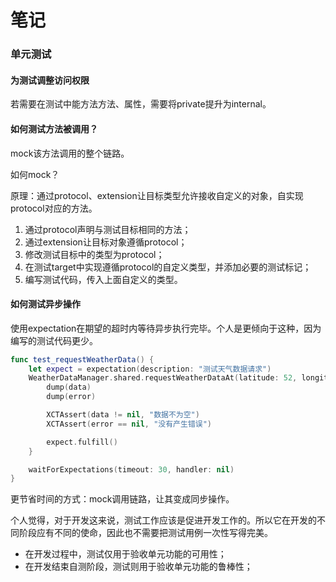 # 笔记

### 单元测试

#### 为测试调整访问权限

若需要在测试中能方法方法、属性，需要将private提升为internal。

#### 如何测试方法被调用？

mock该方法调用的整个链路。

如何mock？

原理：通过protocol、extension让目标类型允许接收自定义的对象，自实现protocol对应的方法。

1. 通过protocol声明与测试目标相同的方法；
2. 通过extension让目标对象遵循protocol；
3. 修改测试目标中的类型为protocol；
4. 在测试target中实现遵循protocol的自定义类型，并添加必要的测试标记；
5. 编写测试代码，传入上面自定义的类型。

#### 如何测试异步操作

使用expectation在期望的超时内等待异步执行完毕。个人是更倾向于这种，因为编写的测试代码更少。

```swift
func test_requestWeatherData() {
    let expect = expectation(description: "测试天气数据请求")
    WeatherDataManager.shared.requestWeatherDataAt(latitude: 52, longitude: 100) { (data, error) in
        dump(data)
        dump(error)

        XCTAssert(data != nil, "数据不为空")
        XCTAssert(error == nil, "没有产生错误")

        expect.fulfill()
    }

    waitForExpectations(timeout: 30, handler: nil)
}
```

更节省时间的方式：mock调用链路，让其变成同步操作。

个人觉得，对于开发这来说，测试工作应该是促进开发工作的。所以它在开发的不同阶段应有不同的使命，因此也不需要把测试用例一次性写得完美。

- 在开发过程中，测试仅用于验收单元功能的可用性；
- 在开发结束自测阶段，测试则用于验收单元功能的鲁棒性；